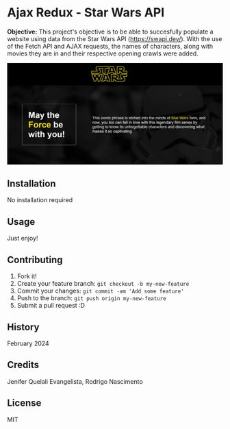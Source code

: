 # Ajax Redux - Star Wars API

**Objective:** This project's objective is to be able to succesfully populate a website using data from the Star Wars API (https://swapi.dev/). With the use of the Fetch API and AJAX requests, the names of characters, along with movies they are in and their respective opening crawls were added.

![Website](images/star-wars.png)

## Installation
No installation required

## Usage
Just enjoy!

## Contributing
1. Fork it!
2. Create your feature branch: `git checkout -b my-new-feature`
3. Commit your changes: `git commit -am 'Add some feature'`
4. Push to the branch: `git push origin my-new-feature`
5. Submit a pull request :D

## History
February 2024

## Credits
Jenifer Quelali Evangelista, Rodrigo Nascimento

## License
MIT